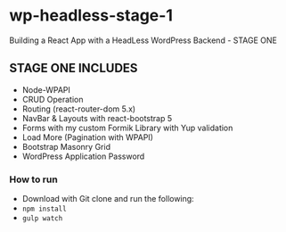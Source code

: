 # wp-headless-stage-1
Building a React App with a HeadLess WordPress Backend - STAGE ONE

## STAGE ONE INCLUDES
- Node-WPAPI
- CRUD Operation
- Routing (react-router-dom 5.x)
- NavBar & Layouts with react-bootstrap 5
- Forms with my custom Formik Library with Yup validation
- Load More (Pagination with WPAPI)
- Bootstrap Masonry Grid
- WordPress Application Password

### How to run
- Download with Git clone and run the following:
- `npm install`
- `gulp watch`

